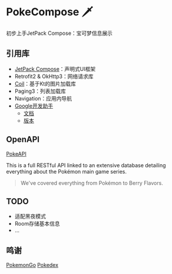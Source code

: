 # PokeCompose 🗡
初步上手JetPack Compose：宝可梦信息展示

[](https://github.com/taxeric/PokeCompose/poke-compose_1.jpg)

## 引用库
- [JetPack Compose](https://developer.android.com/jetpack/compose)：声明式UI框架
- Retrofit2 & OkHttp3：网络请求库
- [Coil](https://github.com/coil-kt/coil/blob/master/README-zh.md)：基于Kt的图片加载库
- Paging3：列表加载库
- Navigation：应用内导航
- [Google开发助手](https://github.com/google/accompanist)
  - [文档](https://google.github.io/accompanist/insets/)
  - [版本](https://search.maven.org/search?q=g:com.google.accompanist)

## OpenAPI
[PokeAPI](https://pokeapi.co/)

This is a full RESTful API linked to an extensive database detailing everything about the Pokémon main game series.

> We've covered everything from Pokémon to Berry Flavors.

## TODO
- 适配黑夜模式
- Room存储基本信息
- ...

## 鸣谢
[PokemonGo](https://github.com/hi-dhl/PokemonGo)
[Pokedex](https://github.com/skydoves/Pokedex)
